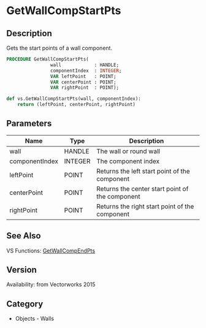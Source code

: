 # GetWallCompStartPts

## Description
Gets the start points of a wall component.

```pascal
PROCEDURE GetWallCompStartPts(
				wall            : HANDLE;
				componentIndex  : INTEGER;
				VAR leftPoint   : POINT;
				VAR centerPoint : POINT;
				VAR rightPoint  : POINT);
```

```python
def vs.GetWallCompStartPts(wall, componentIndex):
    return (leftPoint, centerPoint, rightPoint)
```

## Parameters
|Name|Type|Description|
|---|---|---|
|wall|HANDLE|The wall or round wall|
|componentIndex|INTEGER|The component index|
|leftPoint|POINT|Returns the left start point of the component|
|centerPoint|POINT|Returns the center start point of the component|
|rightPoint|POINT|Returns the right start point of the component|

## See Also
VS Functions:
[GetWallCompEndPts](GetWallCompEndPts.md)

## Version
Availability: from Vectorworks 2015

## Category
* Objects - Walls

